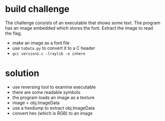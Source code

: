 # build challenge

The challenge consists of an executable that shows some text.
The program has an image embedded which stores the font.
Extract the image to read the flag.

- make an image as a font file
- use `toData.py` to convert it to a C header
- `gcc version1.c -lraylib -o inhere`

# solution

- use reversing tool to examine executable
- there are some readable symbols
- the program loads an image as a texture
- image = obj.ImageData
- use a hexdump to extract obj.ImageData
- convert hex (which is RGB) to an image